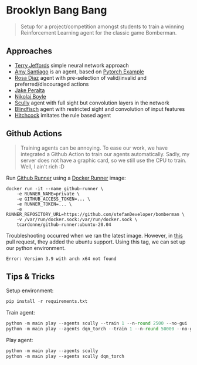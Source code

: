 # Brooklyn Bang Bang

> Setup for a project/competition amongst students to train a winning Reinforcement Learning agent for the classic game Bomberman.

## Approaches

* [Terry Jeffords](agent_code/terry_jeffords/README.md) simple neural network approach
* [Amy Santiago](agent_code/amy_santiago/README.md) is an agent, based on [Pytorch Example](https://pytorch.org/tutorials/intermediate/reinforcement_q_learning.html)
* [Rosa Diaz](agent_code/rosa_diaz/README.md) agent with pre-selection of valid/invalid and preferred/discouraged actions
* [Jake Peralta](agent_code/jake_peralta/README.md)
* [Nikolaj Boyle](agent_code/nikolaj_boyle/README.md)
* [Scully](agent_code/scully/README.md) agent with full sight but convolution layers in the network
* [Blindfisch](agent_code/blindfisch/README.md) agent with restricted sight and convolution of input features
* [Hitchcock](agent_code/hitchcock/README.md) imitates the rule based agent


## Github Actions

> Training agents can be annoying. To ease our work, we have integrated a Github Action to train our agents automatically. Sadly, my server does not have a graphic card, so we still use the CPU to train. Well, I ain't rich :D 

Run [Github Runner](https://docs.github.com/en/actions/hosting-your-own-runners/about-self-hosted-runners) using a [Docker Runner](https://hub.docker.com/r/tcardonne/github-runner/) image:

```shell
docker run -it --name github-runner \
    -e RUNNER_NAME=private \
    -e GITHUB_ACCESS_TOKEN=... \
    -e RUNNER_TOKEN=... \
    -e RUNNER_REPOSITORY_URL=https://github.com/stefanDeveloper/bomberman \
    -v /var/run/docker.sock:/var/run/docker.sock \
    tcardonne/github-runner:ubuntu-20.04
```

Troubleshooting occurred when we ran the latest image. However, in [this](https://github.com/tcardonne/docker-github-runner/issues/22) pull request, they added the ubuntu support. Using this tag, we can set up our python environment. 

```shell
Error: Version 3.9 with arch x64 not found
```

## Tips & Tricks

Setup environment:

```python
pip install -r requirements.txt
```

Train agent:

```python
python -m main play --agents scully --train 1 --n-round 2500 --no-gui
python -m main play --agents dqn_torch --train 1 --n-round 50000 --no-gui
```

Play agent:

```python
python -m main play --agents scully
python -m main play --agents scully dqn_torch
```
